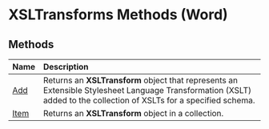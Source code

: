 
# XSLTransforms Methods (Word)

## Methods



|**Name**|**Description**|
|:-----|:-----|
|[Add](017e0389-c414-3c73-4b9f-a130982339d2.md)|Returns an  **XSLTransform** object that represents an Extensible Stylesheet Language Transformation (XSLT) added to the collection of XSLTs for a specified schema.|
|[Item](67b7b73a-9884-b22a-3326-dbb93a10c8e2.md)|Returns an  **XSLTransform** object in a collection.|
